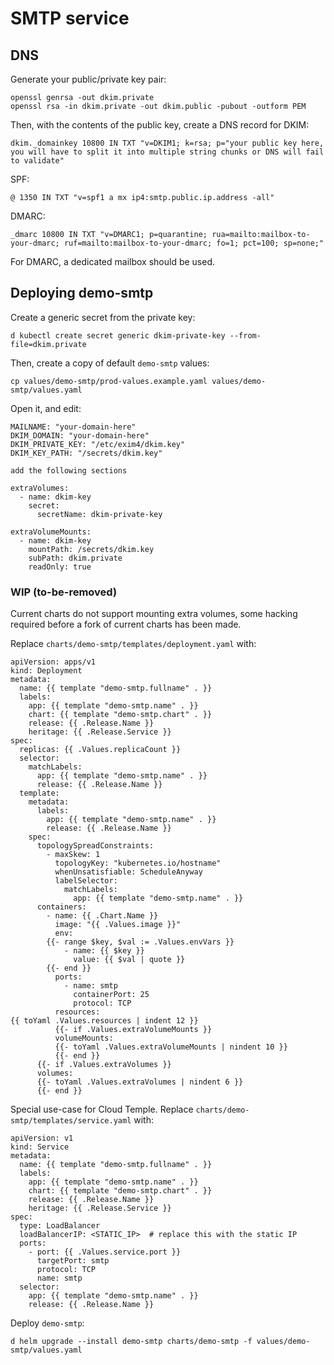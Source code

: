 # SMTP service

## DNS

Generate your public/private key pair:

```
openssl genrsa -out dkim.private
openssl rsa -in dkim.private -out dkim.public -pubout -outform PEM
```

Then, with the contents of the public key, create a DNS record for DKIM:

```
dkim._domainkey 10800 IN TXT "v=DKIM1; k=rsa; p="your public key here, you will have to split it into multiple string chunks or DNS will fail to validate"
```
SPF:
```
@ 1350 IN TXT "v=spf1 a mx ip4:smtp.public.ip.address -all"
```
DMARC:
```
_dmarc 10800 IN TXT "v=DMARC1; p=quarantine; rua=mailto:mailbox-to-your-dmarc; ruf=mailto:mailbox-to-your-dmarc; fo=1; pct=100; sp=none;"
```

For DMARC, a dedicated mailbox should be used.

## Deploying demo-smtp

Create a generic secret from the private key:

```
d kubectl create secret generic dkim-private-key --from-file=dkim.private
```

Then, create a copy of default `demo-smtp` values:

```
cp values/demo-smtp/prod-values.example.yaml values/demo-smtp/values.yaml
```

Open it, and edit:

```
MAILNAME: "your-domain-here"
DKIM_DOMAIN: "your-domain-here"
DKIM_PRIVATE_KEY: "/etc/exim4/dkim.key"
DKIM_KEY_PATH: "/secrets/dkim.key"

add the following sections

extraVolumes:
  - name: dkim-key
    secret:
      secretName: dkim-private-key

extraVolumeMounts:
  - name: dkim-key
    mountPath: /secrets/dkim.key
    subPath: dkim.private
    readOnly: true
```

### WIP (to-be-removed)
Current charts do not support mounting extra volumes, some hacking required before a fork of current charts has been made.

Replace `charts/demo-smtp/templates/deployment.yaml` with:
```
apiVersion: apps/v1
kind: Deployment
metadata:
  name: {{ template "demo-smtp.fullname" . }}
  labels:
    app: {{ template "demo-smtp.name" . }}
    chart: {{ template "demo-smtp.chart" . }}
    release: {{ .Release.Name }}
    heritage: {{ .Release.Service }}
spec:
  replicas: {{ .Values.replicaCount }}
  selector:
    matchLabels:
      app: {{ template "demo-smtp.name" . }}
      release: {{ .Release.Name }}
  template:
    metadata:
      labels:
        app: {{ template "demo-smtp.name" . }}
        release: {{ .Release.Name }}
    spec:
      topologySpreadConstraints:
        - maxSkew: 1
          topologyKey: "kubernetes.io/hostname"
          whenUnsatisfiable: ScheduleAnyway
          labelSelector:
            matchLabels:
              app: {{ template "demo-smtp.name" . }}
      containers:
        - name: {{ .Chart.Name }}
          image: "{{ .Values.image }}"
          env:
        {{- range $key, $val := .Values.envVars }}
            - name: {{ $key }}
              value: {{ $val | quote }}
        {{- end }}
          ports:
            - name: smtp
              containerPort: 25
              protocol: TCP
          resources:
{{ toYaml .Values.resources | indent 12 }}
          {{- if .Values.extraVolumeMounts }}
          volumeMounts:
          {{- toYaml .Values.extraVolumeMounts | nindent 10 }}
          {{- end }}
      {{- if .Values.extraVolumes }}
      volumes:
      {{- toYaml .Values.extraVolumes | nindent 6 }}
      {{- end }}
```

Special use-case for Cloud Temple.
Replace `charts/demo-smtp/templates/service.yaml` with:

```
apiVersion: v1
kind: Service
metadata:
  name: {{ template "demo-smtp.fullname" . }}
  labels:
    app: {{ template "demo-smtp.name" . }}
    chart: {{ template "demo-smtp.chart" . }}
    release: {{ .Release.Name }}
    heritage: {{ .Release.Service }}
spec:
  type: LoadBalancer
  loadBalancerIP: <STATIC_IP>  # replace this with the static IP
  ports:
    - port: {{ .Values.service.port }}
      targetPort: smtp
      protocol: TCP
      name: smtp
  selector:
    app: {{ template "demo-smtp.name" . }}
    release: {{ .Release.Name }}
```

Deploy `demo-smtp`:

```
d helm upgrade --install demo-smtp charts/demo-smtp -f values/demo-smtp/values.yaml
```